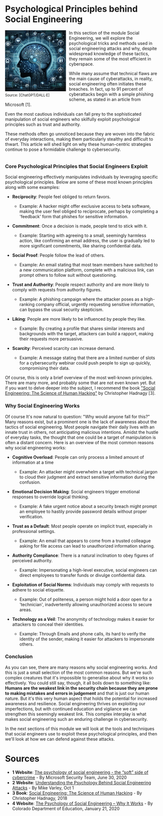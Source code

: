 # Psychological Principles behind Social Engineering 

<span style="float: left; margin-right: 10px;">
	<img src="../resources/images/SocialEngineering.png" alt="Social Engineering" width="200">
	<br>
	<small>Source: [ChatGPT/DALL&middot;E]</small>
</span>
<span>
In this section of the module Social Engineering, we will explore the psychological tricks and methods used in social engineering attacks and why, despite widespread knowledge of these tactics, they remain some of the most efficient in cyberspace.

While many assume that technical flaws are the main cause of cyberattacks, in reality, social engineering often initiates these breaches. In fact, up to 91 percent of cyberattacks begin with a simple phishing scheme, as stated in an article from Microsoft [1].

Even the most cautious individuals can fall prey to the sophisticated manipulation of social engineers who skilfully exploit psychological principles such as trust and authority. 

These methods often go unnoticed because they are woven into the fabric of everyday interactions, making them particularly stealthy and difficult to thwart. This article will shed light on why these human-centric strategies continue to pose a formidable challenge to cybersecurity.
</span>
<div style="clear: both;"></div>

### Core Psychological Principles that Social Engineers Exploit
Social engineering effectively manipulates individuals by leveraging specific psychological principles. Below are some of these most known principles along with some examples:

- **Reciprocity**: People feel obliged to return favors. 
  - Example: A hacker might offer exclusive access to beta software, making the user feel obliged to reciprocate, perhaps by completing a 'feedback' form that phishes for sensitive information.

- **Commitment**: Once a decision is made, people tend to stick with it. 
  - Example: Starting with agreeing to a small, seemingly harmless action, like confirming an email address, the user is gradually led to more significant commitments, like sharing confidential data.

- **Social Proof**: People follow the lead of others. 
  - Example: An email stating that most team members have switched to a new communication platform, complete with a malicious link, can prompt others to follow suit without questioning.

- **Trust and Authority**: People respect authority and are more likely to comply with requests from authority figures. 
  - Example: A phishing campaign where the attacker poses as a high-ranking company official, urgently requesting sensitive information, can bypass the usual security skepticism.

- **Liking**: People are more likely to be influenced by people they like. 
  - Example: By creating a profile that shares similar interests and backgrounds with the target, attackers can build a rapport, making their requests more persuasive.

- **Scarcity**: Perceived scarcity can increase demand. 
  - Example: A message stating that there are a limited number of slots for a cybersecurity webinar could push people to sign up quickly, compromising their data.

Of course, this is only a brief overview of the most well-known principles. There are many more, and probably some that are not even known yet. But if you want to delve deeper into the subject, I recommend the book ["Social Engineering: The Science of Human Hacking"](https://www.amazon.com/Social-Engineering-Science-Human-Hacking/dp/111943338X) by Christopher Hadnagy [3].

### Why Social Engineering Works
Of course It's now natural to question: "Why would anyone fall for this?" Many reasons exist, but a prominent one is the lack of awareness about the tactics of social engineering. Most people navigate their daily lives with an innate trust in others, not anticipating malicious intentions. Amidst the hustle of everyday tasks, the thought that one could be a target of manipulation is often a distant concern. Here is an overview of the most common reasons why social engineering works:

- **Cognitive Overload**: People can only process a limited amount of information at a time
  - Example: An attacker might overwhelm a target with technical jargon to cloud their judgment and extract sensitive information during the confusion.

- **Emotional Decision Making**: Social engineers trigger emotional responses to override logical thinking.
  - Example: A fake urgent notice about a security breach might prompt an employee to hastily provide password details without proper verification.

- **Trust as a Default**: Most people operate on implicit trust, especially in professional settings.
  - Example: An email that appears to come from a trusted colleague asking for file access can lead to unauthorized information sharing.

- **Authority Compliance**: There is a natural inclination to obey figures of perceived authority.
  - Example: Impersonating a high-level executive, social engineers can direct employees to transfer funds or divulge confidential data.

- **Exploitation of Social Norms**: Individuals may comply with requests to adhere to social etiquette.
  - Example: Out of politeness, a person might hold a door open for a 'technician', inadvertently allowing unauthorized access to secure areas.

- **Technology as a Veil**: The anonymity of technology makes it easier for attackers to conceal their identities.
  - Example: Through Emails and phone calls, its hard to verify the identity of the sender, making it easier for attackers to impersonate others.


### Conclusion
As you can see, there are many reasons why social engineering works. And this is just a small selection of the most common reasons. But we're such complex creatures that it's impossible to generalise about why it works so effectively. You could still say, though, it all boils down to something like: **Humans are the weakest link in the security chain because they are prone to making mistakes and errors in judgement** and that is just our human nature. But it's this very human aspect that holds the potential for increased awareness and resilience. Social engineering thrives on exploiting our imperfections, but with continued education and vigilance we can strengthen this seemingly weakest link. This complex interplay is what makes social engineering such an enduring challenge in cybersecurity.

In the next sections of this module we will look at the tools and techniques that social engineers use to exploit these psychological principles, and then we'll look at how we can defend against these attacks.


# Sources
- **1 Website**: [The psychology of social engineering - the “soft” side of cybercrime](https://www.microsoft.com/en-us/security/blog/2020/06/30/psychology-social-engineering-soft-side-cybercrime) - By Microsoft Security Team, June 30, 2020
- **2 Website**: [Understanding the Psychology Behind Social Engineering Attacks](http://www.source2.com) - By Mike Varley, Oct 1
- **3 Book**: [Social Engineering: The Science of Human Hacking](http://www.source3.com) - By Christopher Hadnagy, 2018
- **4 Website**: [The Psychology of Social Engineering – Why It Works](https://www.cde.state.co.us/dataprivacyandsecurity/socialengineeringeducation) - By Colorado Department of Education, January 21, 2020